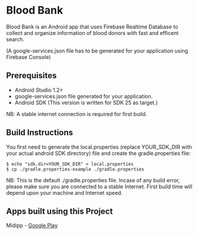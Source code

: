 # Blood Bank #
Blood Bank is an Android app that uses Firebase Realtime Database to collect and organize information of blood donors with fast and efficent search.

(A google-services.json file has to be generated for your application using Firebase Console)

## Prerequisites ##
* Android Studio 1.2+ 
* google-services.json file generated for your application.
* Android SDK (This version is written for SDK 25 as target.)

NB: A stable internet connection is required for first build. 

## Build Instructions ##

You first need to generate the local.properties (replace YOUR_SDK_DIR with your actual android SDK directory) file and create the gradle.properties file:

    $ echo "sdk.dir=YOUR_SDK_DIR" > local.properties
    $ cp ./gradle.properties-example ./gradle.properties

NB: This is the default ./gradle.properties file.
Incase of any build error, please make sure you are connected to a stable Internet. First build time will depend upon your machine and Internet speed.

## Apps built using this Project ##
Midipp - [Google Play](https://play.google.com/store/apps/details?id=com.reonsaji.bloodbank&hl=en)
